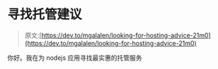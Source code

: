 # 寻找托管建议

> 原文:[https://dev.to/mgalalen/looking-for-hosting-advice-21m0](https://dev.to/mgalalen/looking-for-hosting-advice-21m0)

你好。我在为 nodejs 应用寻找最实惠的托管服务